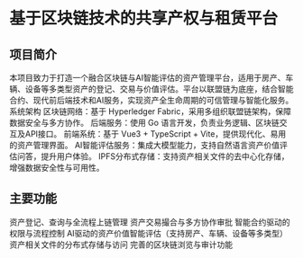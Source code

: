 # 基于区块链技术的共享产权与租赁平台

## 项目简介
本项目致力于打造一个融合区块链与AI智能评估的资产管理平台，适用于房产、车辆、设备等多类型资产的登记、交易与价值评估。平台以联盟链为底座，结合智能合约、现代前后端技术和AI服务，实现资产全生命周期的可信管理与智能化服务。
系统架构
区块链网络：基于 Hyperledger Fabric，采用多组织联盟链架构，保障数据安全与多方协作。
后端服务：使用 Go 语言开发，负责业务逻辑、区块链交互及API接口。
前端系统：基于 Vue3 + TypeScript + Vite，提供现代化、易用的资产管理界面。
AI智能评估服务：集成大模型能力，支持自然语言资产价值评估问答，提升用户体验。
IPFS分布式存储：支持资产相关文件的去中心化存储，增强数据安全性与可用性。
## 主要功能
资产登记、查询与全流程上链管理
资产交易撮合与多方协作审批
智能合约驱动的权限与流程控制
AI驱动的资产价值智能评估（支持房产、车辆、设备等多类型）
资产相关文件的分布式存储与访问
完善的区块链浏览与审计功能
